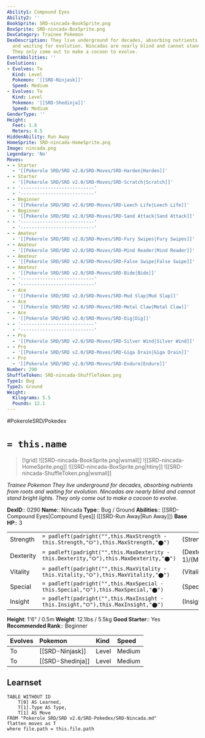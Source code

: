```yaml
---
Ability1: Compound Eyes
Ability2: ''
BookSprite: SRD-nincada-BookSprite.png
BoxSprite: SRD-nincada-BoxSprite.png
DexCategory: Trainee Pokemon
DexDescription: They live underground for decades, absorbing nutrients from roots
  and waiting for evolution. Nincadas are nearly blind and cannot stand bright lights.
  They only come out to make a cocoon to evolve.
EventAbilities: ''
Evolutions:
- Evolves: To
  Kind: Level
  Pokemon: '[[SRD-Ninjask]]'
  Speed: Medium
- Evolves: To
  Kind: Level
  Pokemon: '[[SRD-Shedinja]]'
  Speed: Medium
GenderType: ''
Height:
  Feet: 1.6
  Meters: 0.5
HiddenAbility: Run Away
HomeSprite: SRD-nincada-HomeSprite.png
Image: nincada.png
Legendary: 'No'
Moves:
- - Starter
  - '[[Pokerole SRD/SRD v2.0/SRD-Moves/SRD-Harden|Harden]]'
- - Starter
  - '[[Pokerole SRD/SRD v2.0/SRD-Moves/SRD-Scratch|Scratch]]'
- - '---------------------------'
  - '---------------------------'
- - Beginner
  - '[[Pokerole SRD/SRD v2.0/SRD-Moves/SRD-Leech Life|Leech Life]]'
- - Beginner
  - '[[Pokerole SRD/SRD v2.0/SRD-Moves/SRD-Sand Attack|Sand Attack]]'
- - '---------------------------'
  - '---------------------------'
- - Amateur
  - '[[Pokerole SRD/SRD v2.0/SRD-Moves/SRD-Fury Swipes|Fury Swipes]]'
- - Amateur
  - '[[Pokerole SRD/SRD v2.0/SRD-Moves/SRD-Mind Reader|Mind Reader]]'
- - Amateur
  - '[[Pokerole SRD/SRD v2.0/SRD-Moves/SRD-False Swipe|False Swipe]]'
- - Amateur
  - '[[Pokerole SRD/SRD v2.0/SRD-Moves/SRD-Bide|Bide]]'
- - '---------------------------'
  - '---------------------------'
- - Ace
  - '[[Pokerole SRD/SRD v2.0/SRD-Moves/SRD-Mud Slap|Mud Slap]]'
- - Ace
  - '[[Pokerole SRD/SRD v2.0/SRD-Moves/SRD-Metal Claw|Metal Claw]]'
- - Ace
  - '[[Pokerole SRD/SRD v2.0/SRD-Moves/SRD-Dig|Dig]]'
- - '---------------------------'
  - '---------------------------'
- - Pro
  - '[[Pokerole SRD/SRD v2.0/SRD-Moves/SRD-Silver Wind|Silver Wind]]'
- - Pro
  - '[[Pokerole SRD/SRD v2.0/SRD-Moves/SRD-Giga Drain|Giga Drain]]'
- - Pro
  - '[[Pokerole SRD/SRD v2.0/SRD-Moves/SRD-Endure|Endure]]'
Number: 290
ShuffleToken: SRD-nincada-ShuffleToken.png
Type1: Bug
Type2: Ground
Weight:
  Kilograms: 5.5
  Pounds: 12.1
---
```


#PokeroleSRD/Pokedex

# `= this.name`

> [!grid]
> ![[SRD-nincada-BookSprite.png|wsmall]]
> ![[SRD-nincada-HomeSprite.png]]
> ![[SRD-nincada-BoxSprite.png|htiny]]
> ![[SRD-nincada-ShuffleToken.png|wsmall]]


*Trainee Pokemon*
*They live underground for decades, absorbing nutrients from roots and waiting for evolution. Nincadas are nearly blind and cannot stand bright lights. They only come out to make a cocoon to evolve.*

**DexID**:: 0290
**Name**:: Nincada
**Type**:: Bug / Ground
**Abilities**:: [[SRD-Compound Eyes|Compound Eyes]] ([[SRD-Run Away|Run Away]])
**Base HP**:: 3

|           |                                                                                        |                                          |
| --------- | -------------------------------------------------------------------------------------- | ---------------------------------------- |
| Strength  | `= padleft(padright("",this.MaxStrength - this.Strength,"⭘"),this.MaxStrength,"⬤")`    | (Strength::2)/(MaxStrength::4)   |
| Dexterity | `= padleft(padright("",this.MaxDexterity - this.Dexterity,"⭘"),this.MaxDexterity,"⬤")` | (Dexterity:: 1)/(MaxDexterity::3) |
| Vitality  | `= padleft(padright("",this.MaxVitality - this.Vitality,"⭘"),this.MaxVitality,"⬤")`    | (Vitality::2)/(MaxVitality::5)   |
| Special   | `= padleft(padright("",this.MaxSpecial - this.Special,"⭘"),this.MaxSpecial,"⬤")`       | (Special::1)/(MaxSpecial::3)     |
| Insight   | `= padleft(padright("",this.MaxInsight - this.Insight,"⭘"),this.MaxInsight,"⬤")`       | (Insight::1)/(MaxInsight::3)     |

**Height**: 1'6" / 0.5m
**Weight**: 12.1lbs / 5.5kg
**Good Starter**:: Yes
**Recommended Rank**:: Beginner

| Evolves   | Pokemon          | Kind   | Speed   |
|:----------|:-----------------|:-------|:--------|
| To        | [[SRD-Ninjask]]  | Level  | Medium  |
| To        | [[SRD-Shedinja]] | Level  | Medium  |

## Learnset

```dataview
TABLE WITHOUT ID
    T[0] AS Learned,
    T[1].Type AS Type,
    T[1] AS Move
FROM "Pokerole SRD/SRD v2.0/SRD-Pokedex/SRD-Nincada.md"
flatten moves as T
where file.path = this.file.path
```
